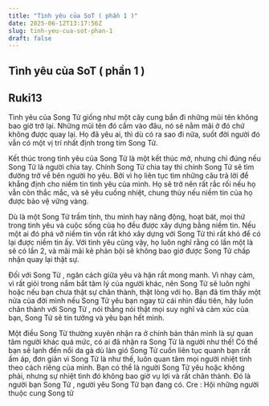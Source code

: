 ```yaml
---
title: "Tình yêu của SoT ( phần 1 )"
date: 2025-06-12T13:17:56Z
slug: tinh-yeu-cua-sot-phan-1
draft: false
---
```


## Tình yêu của SoT ( phần 1 )

## Ruki13

Tình yêu của Song Tử giống như một cây cung bắn đi những mũi tên không bao giờ trở lại. Những mũi tên đó cắm vào đâu, nó sẽ nằm mãi ở đó chứ không được quay lại. Họ đã yêu ai, thì dù có ra sao đi nữa, suốt đời người đó vẫn có một vị trí nhất định trong tim Song Tử. 
 
 Kết thúc trong tình yêu của Song Tử là một kết thúc mở, nhưng chỉ đúng nếu Song Tử là người chia tay. Chính Song Tử chia tay thì chính Song Tử sẽ tìm đường trở về bên người họ yêu. Bởi vì họ liên tục tìm những câu trả lời để khẳng định cho niềm tin tình yêu của mình. Họ sẽ trở nên rất rắc rối nếu họ vẫn còn thắc mắc, và sẽ yêu cuồng nhiệt, chung thủy nếu niềm tin của họ được bảo vệ vững vàng. 
 
 Dù là một Song Tử trầm tính, thu mình hay năng động, hoạt bát, mọi thứ trong tình yêu và cuộc sống của họ đều được xây dựng bằng niềm tin. Nếu một ai đó phá vỡ niềm tin vốn rất khó xây dựng với Song Tử thì rất khó để có lại được niềm tin ấy. Với tình yêu cũng vậy, họ luôn nghĩ rằng có lần một là sẽ có lần 2, và mãi mãi kẻ phản bội sẽ không bao giờ được Song Tử chấp nhận quay lại thật sự.
 
 Đối với Song Tử , ngăn cách giữa yêu và hận rất mong manh. Vì nhạy cảm, vì rất giỏi trong nắm bắt tâm lý của người khác, nên Song Tử sẽ luôn nghi hoặc nếu bạn chưa thật sự chân thành, thật lòng với họ. Bạn đã tìm thấy một nửa của đời mình nếu Song Tử yêu bạn ngay từ cái nhìn đầu tiên, hãy luôn chân thành với Song Tử , nói thẳng nói thật mọi suy nghĩ và cảm xúc của bạn, Song Tử sẽ tin tưởng và yêu bạn hết mình. 
 
 Một điều Song Tử thường xuyên nhận ra ở chính bản thân mình là sự quan tâm người khác quá mức, có ai đã nhận ra Song Tử là người như thế! Có thể bạn sẽ lạnh đến nổi da gà dù làn gió Song Tử cuốn liên tục quanh bạn rất ấm áp, đơn giản vì Song Tử là như thế, luôn quan tâm mọi người nhiệt tình theo cách riêng của mình. Bạn có thể là người Song Tử yêu hoặc không phải, nhưng sự nhiệt tình đó không bao giờ vụ lợi và rất chân thành. Đó là người bạn Song Tử , người yêu Song Tử bạn đang có.                                                                                                                                            Cre : Hội những người thuộc cung Song tử